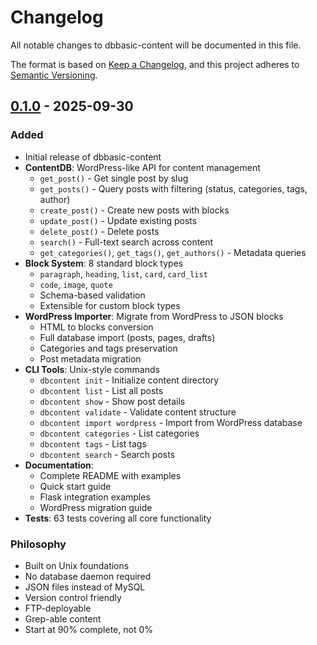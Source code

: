 # Changelog

All notable changes to dbbasic-content will be documented in this file.

The format is based on [Keep a Changelog](https://keepachangelog.com/en/1.0.0/),
and this project adheres to [Semantic Versioning](https://semver.org/spec/v2.0.0.html).

## [0.1.0] - 2025-09-30

### Added
- Initial release of dbbasic-content
- **ContentDB**: WordPress-like API for content management
  - `get_post()` - Get single post by slug
  - `get_posts()` - Query posts with filtering (status, categories, tags, author)
  - `create_post()` - Create new posts with blocks
  - `update_post()` - Update existing posts
  - `delete_post()` - Delete posts
  - `search()` - Full-text search across content
  - `get_categories()`, `get_tags()`, `get_authors()` - Metadata queries
- **Block System**: 8 standard block types
  - `paragraph`, `heading`, `list`, `card`, `card_list`
  - `code`, `image`, `quote`
  - Schema-based validation
  - Extensible for custom block types
- **WordPress Importer**: Migrate from WordPress to JSON blocks
  - HTML to blocks conversion
  - Full database import (posts, pages, drafts)
  - Categories and tags preservation
  - Post metadata migration
- **CLI Tools**: Unix-style commands
  - `dbcontent init` - Initialize content directory
  - `dbcontent list` - List all posts
  - `dbcontent show` - Show post details
  - `dbcontent validate` - Validate content structure
  - `dbcontent import wordpress` - Import from WordPress database
  - `dbcontent categories` - List categories
  - `dbcontent tags` - List tags
  - `dbcontent search` - Search posts
- **Documentation**:
  - Complete README with examples
  - Quick start guide
  - Flask integration examples
  - WordPress migration guide
- **Tests**: 63 tests covering all core functionality

### Philosophy
- Built on Unix foundations
- No database daemon required
- JSON files instead of MySQL
- Version control friendly
- FTP-deployable
- Grep-able content
- Start at 90% complete, not 0%

[0.1.0]: https://github.com/askrobots/dbbasic-content/releases/tag/v0.1.0
